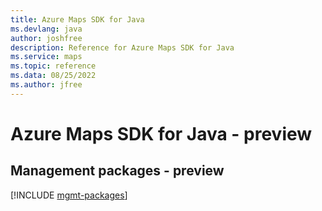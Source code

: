 ```yaml
---
title: Azure Maps SDK for Java
ms.devlang: java
author: joshfree
description: Reference for Azure Maps SDK for Java
ms.service: maps
ms.topic: reference
ms.data: 08/25/2022
ms.author: jfree
---
```

# Azure Maps SDK for Java - preview

## Management packages - preview
[!INCLUDE [mgmt-packages](maps-mgmt-index.md)]